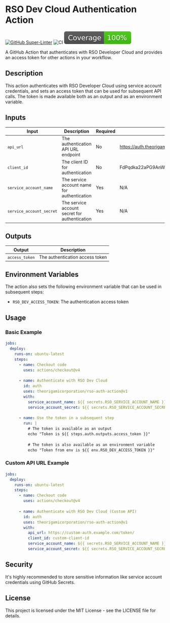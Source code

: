 # RSO Dev Cloud Authentication Action

[![GitHub Super-Linter](https://github.com/actions/typescript-action/actions/workflows/linter.yml/badge.svg)](https://github.com/super-linter/super-linter)
![CI](https://github.com/actions/typescript-action/actions/workflows/ci.yml/badge.svg)
[![Coverage](./badges/coverage.svg)](./badges/coverage.svg)

A GitHub Action that authenticates with RSO Developer Cloud and provides an
access token for other actions in your workflow.

## Description

This action authenticates with RSO Developer Cloud using service account
credentials, and sets an access token that can be used for subsequent API calls.
The token is made available both as an output and as an environment variable.

## Inputs

| Input                    | Description                                   | Required | Default                                                     |
| ------------------------ | --------------------------------------------- | -------- | ----------------------------------------------------------- |
| `api_url`                | The authentication API URL endpoint           | No       | https://auth.theorigamicorporation.com/application/o/token/ |
| `client_id`              | The client ID for authentication              | No       | FdPqdka22aPG9AnWuVMpFhsz7BGsgJCbxTCTkXrg                    |
| `service_account_name`   | The service account name for authentication   | Yes      | N/A                                                         |
| `service_account_secret` | The service account secret for authentication | Yes      | N/A                                                         |

## Outputs

| Output         | Description                     |
| -------------- | ------------------------------- |
| `access_token` | The authentication access token |

## Environment Variables

The action also sets the following environment variable that can be used in
subsequent steps:

- `RSO_DEV_ACCESS_TOKEN`: The authentication access token

## Usage

### Basic Example

```yaml
jobs:
  deploy:
    runs-on: ubuntu-latest
    steps:
      - name: Checkout code
        uses: actions/checkout@v4

      - name: Authenticate with RSO Dev Cloud
        id: auth
        uses: theorigamicorporation/rso-auth-action@v1
        with:
          service_account_name: ${{ secrets.RSO_SERVICE_ACCOUNT_NAME }}
          service_account_secret: ${{ secrets.RSO_SERVICE_ACCOUNT_SECRET }}

      - name: Use the token in a subsequent step
        run: |
          # The token is available as an output
          echo "Token is ${{ steps.auth.outputs.access_token }}"

          # The token is also available as an environment variable
          echo "Token from env is ${{ env.RSO_DEV_ACCESS_TOKEN }}"
```

### Custom API URL Example

```yaml
jobs:
  deploy:
    runs-on: ubuntu-latest
    steps:
      - name: Checkout code
        uses: actions/checkout@v4

      - name: Authenticate with RSO Dev Cloud (Custom API)
        id: auth
        uses: theorigamicorporation/rso-auth-action@v1
        with:
          api_url: https://custom-auth.example.com/token/
          client_id: custom-client-id
          service_account_name: ${{ secrets.RSO_SERVICE_ACCOUNT_NAME }}
          service_account_secret: ${{ secrets.RSO_SERVICE_ACCOUNT_SECRET }}
```

## Security

It's highly recommended to store sensitive information like service account
credentials using GitHub Secrets.

## License

This project is licensed under the MIT License - see the LICENSE file for
details.
